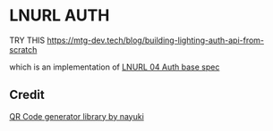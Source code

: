# LNURL AUTH

TRY THIS https://mtg-dev.tech/blog/building-lighting-auth-api-from-scratch

which is an implementation of [LNURL 04 Auth base spec](https://github.com/lnurl/luds)

## Credit

[QR Code generator library
 by nayuki](https://github.com/nayuki/QR-Code-generator/blob/master/typescript-javascript/qrcodegen-input-demo.ts)
